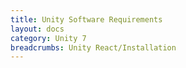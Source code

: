 ```yaml
---
title: Unity Software Requirements
layout: docs
category: Unity 7
breadcrumbs: Unity React/Installation
---
```


